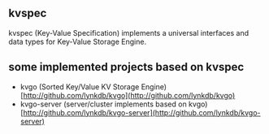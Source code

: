 ## kvspec

kvspec (Key-Value Specification) implements a universal interfaces and data types for Key-Value Storage Engine.

## some implemented projects based on kvspec

* kvgo (Sorted Key/Value KV Storage Engine) [http://github.com/lynkdb/kvgo](http://github.com/lynkdb/kvgo)
* kvgo-server (server/cluster implements based on kvgo) [http://github.com/lynkdb/kvgo-server](http://github.com/lynkdb/kvgo-server)
